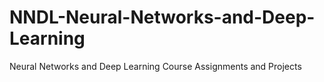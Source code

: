 # NNDL-Neural-Networks-and-Deep-Learning

 Neural Networks and Deep Learning Course Assignments and Projects

